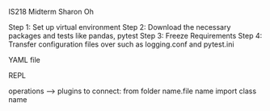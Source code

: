 IS218 Midterm 
Sharon Oh 

Step 1: Set up virtual environment
Step 2: Download the necessary packages and tests like pandas, pytest
Step 3: Freeze Requirements 
Step 4: Transfer configuration files over such as logging.conf and pytest.ini

YAML file 

REPL 

operations --> plugins 
to connect:
from folder name.file name import class name 